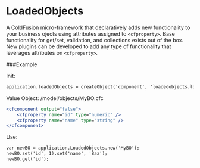 LoadedObjects
=============

A ColdFusion micro-framework that declaratively adds new functionality to your business ojects using attributes assigned to `<cfproperty>`. Base functionality for get/set, validation, and collections exists out of the box. New plugins can be developed to add any type of functionality that leverages attributes on `<cfproperty>`.

###Example

Init:
```ColdFusion
application.loadedObjects = createObject('component', 'loadedobjects.loadedobjects').init(ObjectPathPrefix = 'model.objects');
```

Value Object: /model/objects/MyBO.cfc
```ColdFusion
<cfcomponent output="false">
	<cfproperty name="id" type="numeric" />
	<cfproperty name="name" type="string" />
</cfcomponent>
```

Use:
```ColdFusion
var newBO = application.LoadedObjects.new('MyBO');
newBO.set('id', 1).set('name', 'Baz');
newBO.get('id');
```
